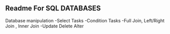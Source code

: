 Readme For SQL DATABASES
-------------------------
Database manipulation
-Select Tasks
-Condition Tasks
-Full Join, Left/Right Join , Inner Join
-Update Delete Alter
